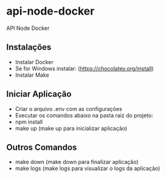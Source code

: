 # api-node-docker
API Node Docker

## Instalações

- Instalar Docker
- Se for Windows instalar: (https://chocolatey.org/install)
- Instalar Make
## Iniciar Aplicação

- Criar o arquivo .env com as configurações
- Executar os comandos abaixo na pasta raiz do projeto:
- npm install
- make up (make up para inicializar aplicação)

## Outros Comandos

- make down (make down para finalizar aplicação)
- make logs (make logs para visualizar o logs da aplicação)
